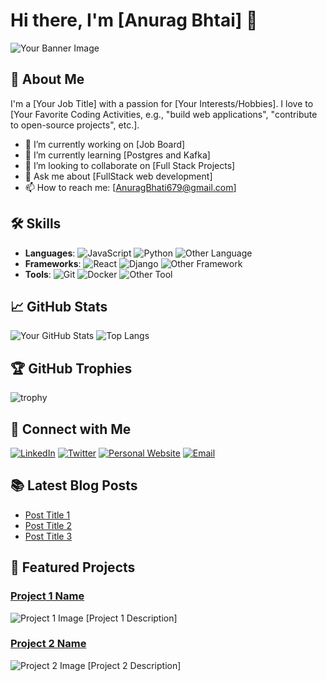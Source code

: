 # Hi there, I'm [Anurag Bhtai] 👋

![Your Banner Image](https://link-to-your-banner-image.com)

## 🚀 About Me

I'm a [Your Job Title] with a passion for [Your Interests/Hobbies]. I love to [Your Favorite Coding Activities, e.g., "build web applications", "contribute to open-source projects", etc.].

- 🔭 I’m currently working on [Job Board]
- 🌱 I’m currently learning [Postgres and Kafka]
- 👯 I’m looking to collaborate on [Full Stack Projects]
- 💬 Ask me about [FullStack web development]
- 📫 How to reach me: [AnuragBhati679@gmail.com]

## 🛠️ Skills

- **Languages**: ![JavaScript](https://img.shields.io/badge/-JavaScript-black?style=flat-square&logo=javascript) ![Python](https://img.shields.io/badge/-Python-black?style=flat-square&logo=python) ![Other Language](https://img.shields.io/badge/-Other%20Language-black?style=flat-square&logo=Other%20Language)
- **Frameworks**: ![React](https://img.shields.io/badge/-React-black?style=flat-square&logo=react) ![Django](https://img.shields.io/badge/-Django-black?style=flat-square&logo=django) ![Other Framework](https://img.shields.io/badge/-Other%20Framework-black?style=flat-square&logo=Other%20Framework)
- **Tools**: ![Git](https://img.shields.io/badge/-Git-black?style=flat-square&logo=git) ![Docker](https://img.shields.io/badge/-Docker-black?style=flat-square&logo=docker) ![Other Tool](https://img.shields.io/badge/-Other%20Tool-black?style=flat-square&logo=Other%20Tool)

## 📈 GitHub Stats

![Your GitHub Stats](https://github-readme-stats.vercel.app/api?username=your-username&show_icons=true&theme=radical)
![Top Langs](https://github-readme-stats.vercel.app/api/top-langs/?username=your-username&layout=compact&theme=radical)

## 🏆 GitHub Trophies

![trophy](https://github-profile-trophy.vercel.app/?username=your-username&theme=onedark)

## 🔗 Connect with Me

[![LinkedIn](https://img.shields.io/badge/-LinkedIn-black?style=flat-square&logo=linkedin)](https://www.linkedin.com/in/your-linkedin/)
[![Twitter](https://img.shields.io/badge/-Twitter-black?style=flat-square&logo=twitter)](https://twitter.com/your-twitter/)
[![Personal Website](https://img.shields.io/badge/-Personal%20Website-black?style=flat-square&logo=google-chrome)](https://your-website.com)
[![Email](https://img.shields.io/badge/-Email-black?style=flat-square&logo=gmail)](mailto:your-email@example.com)

## 📚 Latest Blog Posts

<!-- BLOG-POST-LIST:START -->
- [Post Title 1](https://link-to-your-blog-post.com)
- [Post Title 2](https://link-to-your-blog-post.com)
- [Post Title 3](https://link-to-your-blog-post.com)
<!-- BLOG-POST-LIST:END -->

## 🌟 Featured Projects

### [Project 1 Name](https://github.com/your-username/project-1)
![Project 1 Image](https://link-to-project-1-image.com)
[Project 1 Description]

### [Project 2 Name](https://github.com/your-username/project-2)
![Project 2 Image](https://link-to-project-2-image.com)
[Project 2 Description]

